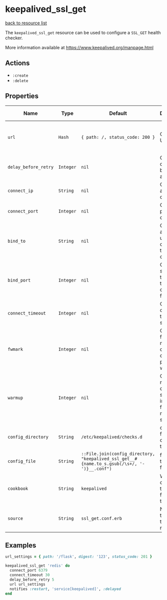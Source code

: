 
# keepalived_ssl_get

[back to resource list](https://github.com/sous-chefs/keepalived#resources)

The `keepalived_ssl_get` resource can be used to configure a `SSL_GET` health checker.

More information available at <https://www.keepalived.org/manpage.html>

## Actions

- `:create`
- `:delete`

## Properties

| Name                  | Type          |  Default | Description | Allowed Values |
----------------------- | ------------- | -------- | ----------- | -------------- |
| `url`                 | `Hash`        | `{ path: /, status_code: 200 }`| Optional URL to test | `:path`, `:status_code`, `digest`, note all are symbols
| `delay_before_retry`  | `Integer`     | `nil` | Optional delay before retry after failure | |
| `connect_ip`          | `String`      | `nil` | Optional IP address to connect to | |
| `connect_port`        | `Integer`     | `nil` | Optional port to connect to | |
| `bind_to`             | `String`      | `nil` | Optional address to use to originate the connection | |
| `bind_port`           | `Integer`     | `nil` | Optional source port to originate the connection from | |
| `connect_timeout`     | `Integer`     | `nil` | Optional connection timeout in seconds | |
| `fwmark`              | `Integer`     | `nil`| Optional fwmark to mark all outgoing checker packets with | |
| `warmup`              | `Integer`     | `nil`| Optional random delay to start the initial check for maximum N seconds | |
| `config_directory`      | `String`      | `/etc/keepalived/checks.d` | directory for the config file to reside in | |
| `config_file`         | `String`      | `::File.join(config_directory, "keepalived_ssl_get__#{name.to_s.gsub(/\s+/, '-')}__.conf")` | full path to the config file | |
| `cookbook`            | `String`      | `keepalived` | Which cookbook to look in for the template | |
| `source`              | `String`      | `ssl_get.conf.erb` | Name of the template to render | |

## Examples

```ruby
url_settings = { path: '/flask', digest: '123', status_code: 201 }

keepalived_ssl_get 'redis' do
  connect_port 6379
  connect_timeout 30
  delay_before_retry 5
  url url_settings
  notifies :restart, 'service[keepalived]', :delayed
end
```
